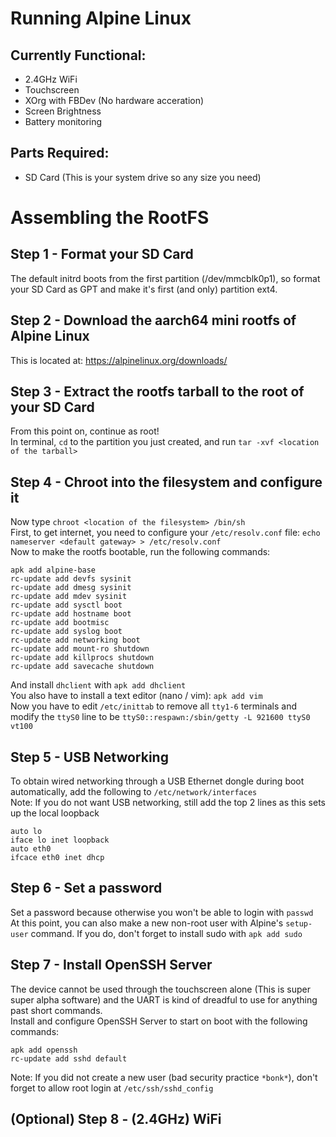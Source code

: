 # Running Alpine Linux

## Currently Functional:
* 2.4GHz WiFi
* Touchscreen
* XOrg with FBDev (No hardware acceration)
* Screen Brightness
* Battery monitoring

## Parts Required:
* SD Card (This is your system drive so any size you need)

# Assembling the RootFS
## Step 1 - Format your SD Card
The default initrd boots from the first partition (/dev/mmcblk0p1), so format your SD Card as GPT and make it's first (and only) partition ext4. <br>

## Step 2 - Download the aarch64 mini rootfs of Alpine Linux
This is located at: https://alpinelinux.org/downloads/ <br>

## Step 3 - Extract the rootfs tarball to the root of your SD Card
From this point on, continue as root! <br>
In terminal, ```cd``` to the partition you just created, and run ```tar -xvf <location of the tarball>``` <br>

## Step 4 - Chroot into the filesystem and configure it
Now type ```chroot <location of the filesystem> /bin/sh``` <br>
First, to get internet, you need to configure your ```/etc/resolv.conf``` file: ```echo nameserver <default gateway> > /etc/resolv.conf``` <br>
Now to make the rootfs bootable, run the following commands: <br>
```
apk add alpine-base
rc-update add devfs sysinit
rc-update add dmesg sysinit
rc-update add mdev sysinit
rc-update add sysctl boot
rc-update add hostname boot
rc-update add bootmisc
rc-update add syslog boot
rc-update add networking boot
rc-update add mount-ro shutdown
rc-update add killprocs shutdown
rc-update add savecache shutdown
```
And install ```dhclient``` with ```apk add dhclient``` <br>
You also have to install a text editor (nano / vim): ```apk add vim``` <br>
Now you have to edit ```/etc/inittab``` to remove all ```tty1-6``` terminals and modify the ```ttyS0``` line to be ```ttyS0::respawn:/sbin/getty -L 921600 ttyS0 vt100``` <br>

## Step 5 - USB Networking
To obtain wired networking through a USB Ethernet dongle during boot automatically, add the following to ```/etc/network/interfaces``` <br>
Note: If you do not want USB networking, still add the top 2 lines as this sets up the local loopback <br>
```
auto lo
iface lo inet loopback
auto eth0
ifcace eth0 inet dhcp
```

## Step 6 - Set a password
Set a password because otherwise you won't be able to login with ```passwd``` <br>
At this point, you can also make a new non-root user with Alpine's ```setup-user``` command. If you do, don't forget to install sudo with ```apk add sudo``` <br>

## Step 7 - Install OpenSSH Server
The device cannot be used through the touchscreen alone (This is super super alpha software) and the UART is kind of dreadful to use for anything past short commands. <br>
Install and configure OpenSSH Server to start on boot with the following commands: <br>
```
apk add openssh
rc-update add sshd default
```
Note: If you did not create a new user (bad security practice ```*bonk*```), don't forget to allow root login at ```/etc/ssh/sshd_config```

## (Optional) Step 8 - (2.4GHz) WiFi
